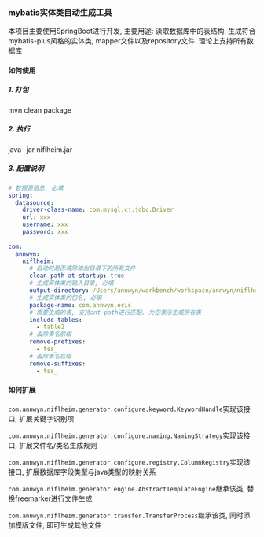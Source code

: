 ### mybatis实体类自动生成工具
本项目主要使用SpringBoot进行开发, 主要用途: 读取数据库中的表结构, 生成符合mybatis-plus风格的实体类, mapper文件以及repository文件. 理论上支持所有数据库

#### 如何使用
##### 1. 打包
mvn clean package

##### 2. 执行
java -jar niflheim.jar

##### 3. 配置说明
```yaml
# 数据源信息, 必填
spring:
  datasource:
    driver-class-name: com.mysql.cj.jdbc.Driver
    url: xxx
    username: xxx
    password: xxx
    
com:
  annwyn:
    niflheim:
      # 启动时是否清除输出目录下的所有文件
      clean-path-at-startup: true
      # 生成实体类的输入目录, 必填
      output-directory: /Users/annwyn/workbench/workspace/annwyn/niflheim/output
      # 生成实体类的包名, 必填
      package-name: com.annwyn.eris
      # 需要生成的表, 支持ant-path进行匹配. 为空表示生成所有表
      include-tables:
        - table2
      # 去除表名前缀
      remove-prefixes:
        - tss_
      # 去除表名后缀
      remove-suffixes:
        - tss_
```

#### 如何扩展
`com.annwyn.niflheim.generator.configure.keyword.KeywordHandle`实现该接口, 扩展关键字识别项

`com.annwyn.niflheim.generator.configure.naming.NamingStrategy`实现该接口, 扩展文件名/类名生成规则

`com.annwyn.niflheim.generator.configure.registry.ColumnRegistry`实现该接口, 扩展数据库字段类型与java类型的映射关系

`com.annwyn.niflheim.generator.engine.AbstractTemplateEngine`继承该类, 替换freemarker进行文件生成

`com.annwyn.niflheim.generator.transfer.TransferProcess`继承该类, 同时添加模版文件, 即可生成其他文件
